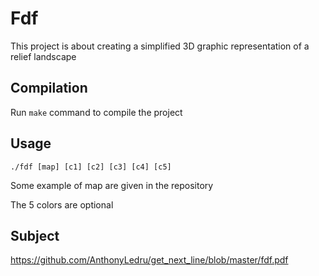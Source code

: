 # Fdf

This project is about creating a simplified 3D graphic representation of a
relief landscape
 
## Compilation

Run `make` command to compile the project

## Usage

```
./fdf [map] [c1] [c2] [c3] [c4] [c5]
```
Some example of map are given in the repository

The 5 colors are optional

## Subject 
 
https://github.com/AnthonyLedru/get_next_line/blob/master/fdf.pdf

